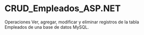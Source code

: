 # CRUD_Empleados_ASP.NET
Operaciones Ver, agregar, modificar y eliminar registros de la tabla Empleados de una base de datos MySQL.
